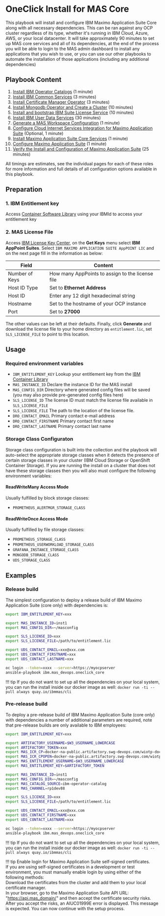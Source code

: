 # OneClick Install for MAS Core

This playbook will install and configure IBM Maximo Application Suite Core along with all necessary dependencies.  This can be ran against any OCP cluster regardless of its type, whether it's running in IBM Cloud, Azure, AWS, or your local datacenter.  It will take approximately 90 minutes to set up MAS core services and all of its dependencies, at the end of the process you will be able to login to the MAS admin dashboard to install any applications that you wish to use, or you can use our other playbooks to automate the installation of those applications (including any additional dependencies)

## Playbook Content
1. [Install IBM Operator Catalogs](../roles/ibm_catalogs.md) (1 minute)
2. [Install IBM Common Services](../roles/common_services.md) (3 minutes)
3. [Install Certificate Manager Operator](../roles/cert_manager.md) (3 minutes)
4. [Install Mongodb Operator and Create a Cluster](../roles/mongodb.md) (10 minutes)
5. [Install and bootstrap IBM Suite License Service](../roles/sls.md) (10 minutes)
6. [Install IBM User Data Services](../roles/uds.md) (30 minutes)
7. [Generate a MAS Workspace Configuration](../roles/gencfg_workspace.md) (1 minute)
8. [Configure Cloud Internet Services Integration for Maximo Application Suite](../roles/suite_dns.md) (Optional, 1 minute)
9. [Install Maximo Application Suite Core Services](../roles/suite_install.md) (1 minute)
10. [Configure Maximo Application Suite](../roles/suite_config.md) (1 minute)
11. [Verify the Install and Configuration of Maximo Application Suite](../roles/suite_verify.md) (25 minutes)

All timings are estimates, see the individual pages for each of these roles for more information and full details of all configuration options available in this playbook.


## Preparation

### 1. IBM Entitlement key
Access [Container Software Library](https://myibm.ibm.com/products-services/containerlibrary) using your IBMId to access your entitlement key

### 2. MAS License File
Access [IBM License Key Center](https://licensing.subscribenet.com/control/ibmr/login), on the **Get Keys** menu select **IBM AppPoint Suites**.  Select `IBM MAXIMO APPLICATION SUITE AppPOINT LIC` and on the next page fill in the information as below:

| Field            | Content                                           |
| ---------------- | ------------------------------------------------- |
| Number of Keys   | How many AppPoints to assign to the license file  |
| Host ID Type     | Set to **Ethernet Address**                       |
| Host ID          | Enter any 12 digit hexadecimal string             |
| Hostname         | Set to the hostname of your OCP instance          |
| Port             | Set to **27000**                                  |


The other values can be left at their defaults.  Finally, click **Generate** and download the license file to your home directory as `entitlement.lic`, set `SLS_LICENSE_FILE` to point to this location.


## Usage

### Required environment variables

- `IBM_ENTITLEMENT_KEY` Lookup your entitlement key from the [IBM Container Library](https://myibm.ibm.com/products-services/containerlibrary)
- `MAS_INSTANCE_ID` Declare the instance ID for the MAS install
- `MAS_CONFIG_DIR` Directory where generated config files will be saved (you may also provide pre-generated config files here)
- `SLS_LICENSE_ID` The license ID must match the license file available in `SLS_LICENSE_FILE`
- `SLS_LICENSE_FILE` The path to the location of the license file.
- `DRO_CONTACT_EMAIL` Primary contact e-mail address
- `DRO_CONTACT_FIRSTNAME` Primary contact first name
- `DRO_CONTACT_LASTNAME` Primary contact last name


### Storage Class Configuraton
Storage class configuration is built into the collection and the playbook will auto-select the appropriate storage classes when it detects the presence of certain storage classes in your cluster (IBM Cloud Storage or OpenShift Container Storage).  If you are running the install on a cluster that does not have these storage classes then you will also must configure the following environment variables:

#### ReadWriteMany Access Mode
Usually fulfilled by block storage classes:

- `PROMETHEUS_ALERTMGR_STORAGE_CLASS`

#### ReadWriteOnce Access Mode
Usually fulfilled by file storage classes:

- `PROMETHEUS_STORAGE_CLASS`
- `PROMETHEUS_USERWORKLOAD_STORAGE_CLASS`
- `GRAFANA_INSTANCE_STORAGE_CLASS`
- `MONGODB_STORAGE_CLASS`
- `UDS_STORAGE_CLASS`


## Examples

### Release build
The simplest configuration to deploy a release build of IBM Maximo Application Suite (core only) with dependencies is:
```bash
export IBM_ENTITLEMENT_KEY=xxx

export MAS_INSTANCE_ID=inst1
export MAS_CONFIG_DIR=~/masconfig

export SLS_LICENSE_ID=xxx
export SLS_LICENSE_FILE=/path/to/entitlement.lic

export UDS_CONTACT_EMAIL=xxx@xxx.com
export UDS_CONTACT_FIRSTNAME=xxx
export UDS_CONTACT_LASTNAME=xxx

oc login --token=xxxx --server=https://myocpserver
ansible-playbook ibm.mas_devops.oneclick_core
```

!!! tip
    If you do not want to set up all the dependencies on your local system, you can run the install inside our docker image as well: `docker run -ti --pull always quay.io/ibmmas/cli`


### Pre-release build
To deploy a pre-release build of IBM Maximo Application Suite (core only) with dependencies a number of additional parameters are required, note that pre-release builds are only available to IBM employees:

```bash
export IBM_ENTITLEMENT_KEY=xxx

export ARTIFACTORY_USERNAME=$W3_USERNAME_LOWERCASE
export ARTIFACTORY_TOKEN=xxx
export MAS_ICR_CP=docker-na-public.artifactory.swg-devops.com/wiotp-docker-local
export MAS_ICR_CPOPEN=docker-na-public.artifactory.swg-devops.com/wiotp-docker-local
export MAS_ENTITLEMENT_USERNAME=$W3_USERNAME_LOWERCASE
export MAS_ENTITLEMENT_KEY=$ARTIFACTORY_TOKEN

export MAS_INSTANCE_ID=inst1
export MAS_CONFIG_DIR=~/masconfig
export MAS_CATALOG_SOURCE=ibm-operator-catalog
export MAS_CHANNEL=rp1dev88

export SLS_LICENSE_ID=xxx
export SLS_LICENSE_FILE=/path/to/entitlement.lic

export UDS_CONTACT_EMAIL=xxx@xxx.com
export UDS_CONTACT_FIRSTNAME=xxx
export UDS_CONTACT_LASTNAME=xxx

oc login --token=xxxx --server=https://myocpserver
ansible-playbook ibm.mas_devops.oneclick_core
```

!!! tip
    If you do not want to set up all the dependencies on your local system, you can run the install inside our docker image as well: `docker run -ti --pull always quay.io/ibmmas/cli`

!!! tip
    Enable login for Maximo Application Suite self-signed certificates. <br>
    If you are using self-signed certificates in a development or test environment, you must manually enable login by using either of the following methods: <br>
    Download the certificates from the cluster and add them to your local certificate manager. <br>
    In your browser, go to the Maximo Application Suite API URL: "https://api.mas_domain/" and then accept the certificate security risks. After you accept the risks, an AIUC01999E error is displayed. This message is expected. You can now continue with the setup process.

